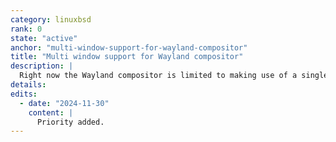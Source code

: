 ```yaml
---
category: linuxbsd
rank: 0
state: "active"
anchor: "multi-window-support-for-wayland-compositor"
title: "Multi window support for Wayland compositor"
description: |
  Right now the Wayland compositor is limited to making use of a single window. In order to achieve parity with other platforms, we need to add support for creating multiple windows.
details:
edits:
  - date: "2024-11-30"
    content: |
      Priority added.
---
```

